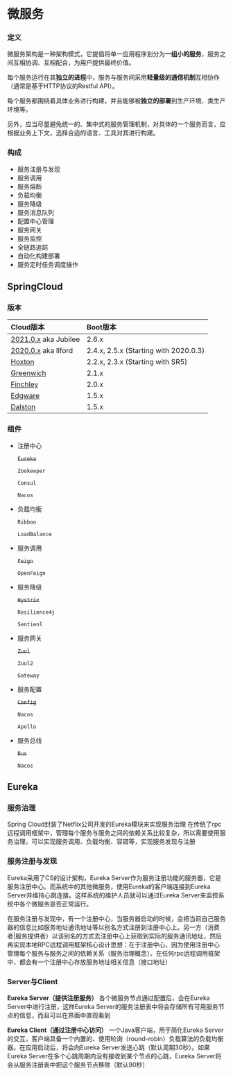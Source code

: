# 微服务

### 定义

微服务架构是一种架构模式，它提倡将单一应用程序划分为**一组小的服务**，服务之间互相协调、互相配合，为用户提供最终价值。

每个服务运行在其**独立的进程**中，服务与服务间采用**轻量级的通信机制**互相协作（通常是基于HTTP协议的Restful API）。

每个服务都围绕着具体业务进行构建，并且能够被**独立的部署**到生产环境、类生产环境等。

另外，应当尽量避免统一的、集中式的服务管理机制，对具体的一个服务而言，应根据业务上下文，选择合适的语言、工具对其进行构建。



### 构成

- 服务注册与发现
- 服务调用
- 服务熔断
- 负载均衡
- 服务降级
- 服务消息队列
- 配置中心管理
- 服务网关
- 服务监控
- 全链路追踪
- 自动化构建部署
- 服务定时任务调度操作



## SpringCloud

### 版本

| Cloud版本                                                    | Boot版本                              |
| :----------------------------------------------------------- | :------------------------------------ |
| [2021.0.x](https://github.com/spring-cloud/spring-cloud-release/wiki/Spring-Cloud-2021.0-Release-Notes) aka Jubilee | 2.6.x                                 |
| [2020.0.x](https://github.com/spring-cloud/spring-cloud-release/wiki/Spring-Cloud-2020.0-Release-Notes) aka Ilford | 2.4.x, 2.5.x (Starting with 2020.0.3) |
| [Hoxton](https://github.com/spring-cloud/spring-cloud-release/wiki/Spring-Cloud-Hoxton-Release-Notes) | 2.2.x, 2.3.x (Starting with SR5)      |
| [Greenwich](https://github.com/spring-projects/spring-cloud/wiki/Spring-Cloud-Greenwich-Release-Notes) | 2.1.x                                 |
| [Finchley](https://github.com/spring-projects/spring-cloud/wiki/Spring-Cloud-Finchley-Release-Notes) | 2.0.x                                 |
| [Edgware](https://github.com/spring-projects/spring-cloud/wiki/Spring-Cloud-Edgware-Release-Notes) | 1.5.x                                 |
| [Dalston](https://github.com/spring-projects/spring-cloud/wiki/Spring-Cloud-Dalston-Release-Notes) | 1.5.x                                 |

> [版本查看]: https://start.spring.io/actuator/info



### 组件

- 注册中心

  ~~`Eureka`~~

  `Zookeeper`

  `Consul`

  `Nacos`

- 负载均衡

  `Ribbon`

  `LoadBalance`

- 服务调用

  ~~`Feign`~~

  `OpenFeign`

- 服务降级

  ~~`Hystrix`~~

  `Resilience4j`

  `Sentienl`

- 服务网关

  ~~`Zuul`~~

  `Zuul2`

  `Gateway`

- 服务配置

  ~~`Config`~~

  `Nacos`

  `Apollo`

- 服务总线

  ~~`Bus`~~

  `Nacos`

## Eureka

### 服务治理

Spring Cloud封装了Netflix公司开发的Eureka模块来实现服务治理
在传统了rpc远程调用框架中，管理每个服务与服务之间的依赖关系比较复杂，所以需要使用服务治理，可以实现服务调用、负载均衡、容错等，实现服务发现与注册

### 服务注册与发现
Eureka采用了CS的设计架构，Eureka Server作为服务注册功能的服务器，它是服务注册中心。而系统中的其他微服务，使用Eureka的客户端连接到Eureka Server并维持心跳连接。这样系统的维护人员就可以通过Eureka Server来监控系统中各个微服务是否正常运行。

在服务注册与发现中，有一个注册中心，当服务器启动的时候，会把当前自己服务器的信息比如服务地址通讯地址等以别名方式注册到注册中心上。另一方（消费者|服务提供者）以该别名的方式去注册中心上获取到实际的服务通讯地址，然后再实现本地RPC远程调用框架核心设计思想：在于注册中心，因为使用注册中心管理每个服务与服务之间的依赖关系（服务治理概念）。在任何rpc远程调用框架中，都会有一个注册中心存放服务地址相关信息（接口地址）

### Server与Client

**Eureka Server（提供注册服务）**
各个微服务节点通过配置后，会在Eureka Server中进行注册，这样Eureka Server的服务注册表中将会存储所有可用服务节点的信息，而且可以在界面中直观看到

**Eureka Client（通过注册中心访问）**
一个Java客户端，用于简化Eureka Server的交互，客户端具备一个内置的、使用轮询（round-robin）负载算法的负载均衡器。在应用启动后，将会向Eureka Server发送心跳（默认周期30秒）。如果Eureka Server在多个心跳周期内没有接收到某个节点的心跳，Eureka Server将会从服务注册表中把这个服务节点移除（默认90秒）
